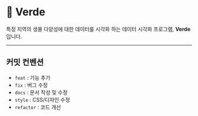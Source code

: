 # 🌱 Verde
특정 지역의 생물 다양성에 대한 데이터를 시각화 하는
데이터 시각화 프로그램, **Verde** 입니다.

---

## 커밋 컨벤션 

- `feat` : 기능 추가  
- `fix` : 버그 수정  
- `docs` : 문서 작성 및 수정
- `style` : CSS/디자인 수정
- `refactor` : 코드 개선
